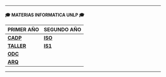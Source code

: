 
___
#### 🎓 **MATERIAS INFORMATICA UNLP** 🎓
| PRIMER AÑO  | SEGUNDO AÑO |              
|--------------|--------------|
| [**CADP**](https://github.com/Caarito/Materia-CADP) | [**ISO**](https://github.com/Caarito/Materia-ISO)|              
| [**TALLER**]() | [**IS1**](https://github.com/Caarito/Materia-IS1)|              
| [**ODC**]()    |    |              
| [**ARQ**]()   |    |              
___


